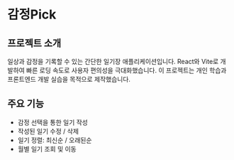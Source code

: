 # 감정Pick

## 프로젝트 소개

일상과 감정을 기록할 수 있는 간단한 일기장 애플리케이션입니다. React와 Vite로 개발하여 빠른 로딩 속도로 사용자 편의성을 극대화했습니다. 이 프로젝트는 개인 학습과 프론트엔드 개발 실습을 목적으로 제작했습니다.

## 주요 기능

- 감정 선택을 통한 일기 작성
- 작성된 일기 수정 / 삭제
- 일기 정렬: 최신순 / 오래된순
- 월별 일기 조회 및 이동
